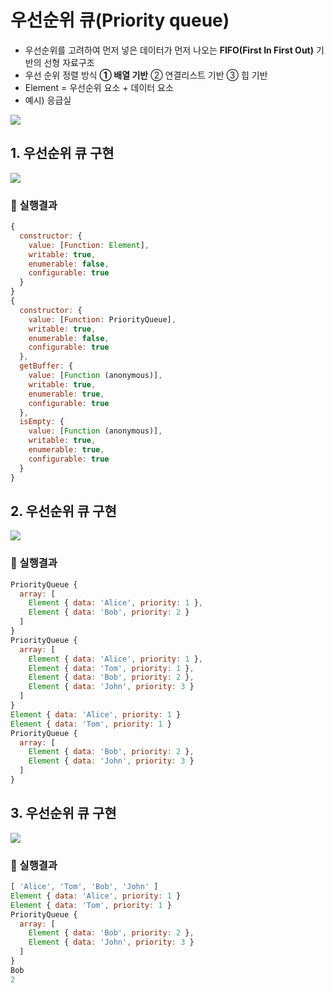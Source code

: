 # 우선순위 큐(Priority queue)
- 우선순위를 고려하여 먼저 넣은 데이터가 먼저 나오는 **FIFO(First In First Out)** 기반의 선형 자료구조
- 우선 순위 정렬 방식 **① 배열 기반** ② 연결리스트 기반 ③ 힙 기반
- Element = 우선순위 요소 + 데이터 요소
- 예시) 응급실

![](./Priority_queue/images/priority.png)


## 1. 우선순위 큐 구현
![](./Priority_queue/images/1.png)

### 🧪 실행결과


``` javascript
{
  constructor: {
    value: [Function: Element],
    writable: true,
    enumerable: false,
    configurable: true
  }
}
{
  constructor: {
    value: [Function: PriorityQueue],
    writable: true,
    enumerable: false,
    configurable: true
  },
  getBuffer: {
    value: [Function (anonymous)],
    writable: true,
    enumerable: true,
    configurable: true
  },
  isEmpty: {
    value: [Function (anonymous)],
    writable: true,
    enumerable: true,
    configurable: true
  }
}
```

## 2. 우선순위 큐 구현
![](./Priority_queue/images/2.png)


### 🧪 실행결과

``` javascript
PriorityQueue {
  array: [
    Element { data: 'Alice', priority: 1 },
    Element { data: 'Bob', priority: 2 }   
  ]
}
PriorityQueue {
  array: [     
    Element { data: 'Alice', priority: 1 },
    Element { data: 'Tom', priority: 1 },
    Element { data: 'Bob', priority: 2 },
    Element { data: 'John', priority: 3 }
  ]
}
Element { data: 'Alice', priority: 1 }
Element { data: 'Tom', priority: 1 }
PriorityQueue {
  array: [
    Element { data: 'Bob', priority: 2 },
    Element { data: 'John', priority: 3 }
  ]
}              
```


## 3. 우선순위 큐 구현
![](./Priority_queue/images/3.png)

### 🧪 실행결과


``` javascript
[ 'Alice', 'Tom', 'Bob', 'John' ]
Element { data: 'Alice', priority: 1 }   
Element { data: 'Tom', priority: 1 }     
PriorityQueue {
  array: [
    Element { data: 'Bob', priority: 2 },
    Element { data: 'John', priority: 3 }
  ]
}
Bob
2
```





